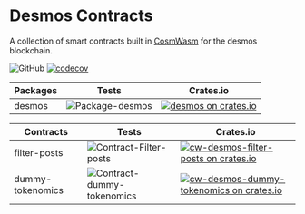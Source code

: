 # Desmos Contracts

A collection of smart contracts built in [CosmWasm](https://www.cosmwasm.com/) for the desmos blockchain.

![GitHub](https://img.shields.io/github/license/desmos-labs/desmos-contracts.svg) [![codecov](https://codecov.io/gh/desmos-labs/desmos-contracts/branch/master/graph/badge.svg?token=4M3W11FP2F)](https://codecov.io/gh/desmos-labs/desmos-contracts)

| Packages | Tests | Crates.io |
| ------------- | ------ | ------ |
| desmos | ![Package-desmos](https://github.com/desmos-labs/desmos-contracts/workflows/Package-desmos/badge.svg)| [![desmos on crates.io](https://img.shields.io/crates/v/desmos.svg)](https://crates.io/crates/desmos)


| Contracts | Tests | Crates.io |
| ------------- | ------ | ------ |
| filter-posts | ![Contract-Filter-posts](https://github.com/desmos-labs/desmos-contracts/workflows/Contract-Filter-posts/badge.svg) | [![cw-desmos-filter-posts on crates.io](https://img.shields.io/crates/v/cw-desmos-filter-posts.svg)](https://crates.io/crates/cw-desmos-filter-posts)
| dummy-tokenomics | ![Contract-dummy-tokenomics](https://github.com/desmos-labs/desmos-contracts/workflows/Contract-dummy-tokenomics/badge.svg) | [![cw-desmos-dummy-tokenomics on crates.io](https://img.shields.io/crates/v/cw-desmos-dummy-tokenomics.svg)](https://crates.io/crates/cw-desmos-dummy-tokenomics)
